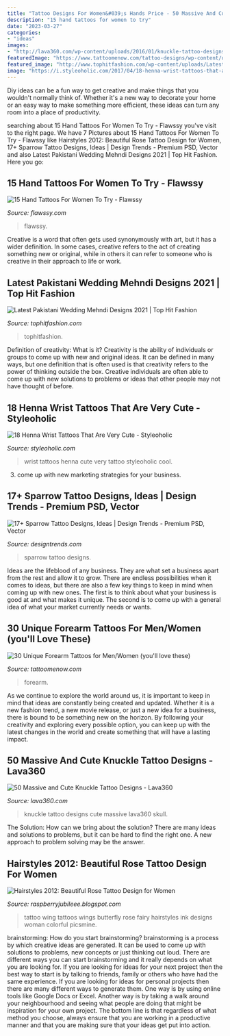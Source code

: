 ```yaml
---
title: "Tattoo Designs For Women&#039;s Hands Price - 50 Massive And Cute Knuckle Tattoo Designs"
description: "15 hand tattoos for women to try"
date: "2023-03-27"
categories:
- "ideas"
images:
- "http://lava360.com/wp-content/uploads/2016/01/knuckle-tattoo-designs-17.jpg"
featuredImage: "https://www.tattoomenow.com/tattoo-designs/wp-content/uploads/2012/09/tumblr_mabtamxREQ1qj7snso1_500.jpg"
featured_image: "http://www.tophitfashion.com/wp-content/uploads/Latest-Pakistani-Wedding-Mehndi-Designs-2021-5.png"
image: "https://i.styleoholic.com/2017/04/18-henna-wrist-tattoos-that-are-very-cute-cover.jpg"
---
```



Diy ideas can be a fun way to get creative and make things that you wouldn't normally think of. Whether it's a new way to decorate your home or an easy way to make something more efficient, these ideas can turn any room into a place of productivity.

	

		
searching about 15 Hand Tattoos For Women To Try - Flawssy you've visit to the right page. We have 7 Pictures about 15 Hand Tattoos For Women To Try - Flawssy like Hairstyles 2012: Beautiful Rose Tattoo Design for Women, 17+ Sparrow Tattoo Designs, Ideas | Design Trends - Premium PSD, Vector and also Latest Pakistani Wedding Mehndi Designs 2021 | Top Hit Fashion. Here you go:
		
    
## 15 Hand Tattoos For Women To Try - Flawssy

<img loading=lazy src="http://flawssy.com/wp-content/uploads/2016/04/polkaGirl-Hand-Tattoo-Designs.jpg" onerror="this.onerror=null;this.src='https://tse1.mm.bing.net/th?id=OIP.VWzH2_kMmhaM79rr7bHZpwHaJ4&amp;pid=15.1';" alt="15 Hand Tattoos For Women To Try - Flawssy">

_Source: flawssy.com_

>flawssy. 

	

Creative is a word that often gets used synonymously with art, but it has a wider definition. In some cases, creative refers to the act of creating something new or original, while in others it can refer to someone who is creative in their approach to life or work.

    
## Latest Pakistani Wedding Mehndi Designs 2021 | Top Hit Fashion

<img loading=lazy src="http://www.tophitfashion.com/wp-content/uploads/Latest-Pakistani-Wedding-Mehndi-Designs-2021-5.png" onerror="this.onerror=null;this.src='https://tse4.mm.bing.net/th?id=OIP.7-94Pv_BbmUbq0lpRsExvAAAAA&amp;pid=15.1';" alt="Latest Pakistani Wedding Mehndi Designs 2021 | Top Hit Fashion">

_Source: tophitfashion.com_

>tophitfashion. 

	

Definition of creativity: What is it?
Creativity is the ability of individuals or groups to come up with new and original ideas. It can be defined in many ways, but one definition that is often used is that creativity refers to the power of thinking outside the box. Creative individuals are often able to come up with new solutions to problems or ideas that other people may not have thought of before.

    
## 18 Henna Wrist Tattoos That Are Very Cute - Styleoholic

<img loading=lazy src="https://i.styleoholic.com/2017/04/18-henna-wrist-tattoos-that-are-very-cute-cover.jpg" onerror="this.onerror=null;this.src='https://tse2.mm.bing.net/th?id=OIP.kAunAhr2K8ED8scNtOmKlwHaLG&amp;pid=15.1';" alt="18 Henna Wrist Tattoos That Are Very Cute - Styleoholic">

_Source: styleoholic.com_

>wrist tattoos henna cute very tattoo styleoholic cool. 

	

3. come up with new marketing strategies for your business.

    
## 17+ Sparrow Tattoo Designs, Ideas | Design Trends - Premium PSD, Vector

<img loading=lazy src="https://images.designtrends.com/wp-content/uploads/2016/02/25060901/Red-Sparrow-Tattoo-Design.jpg" onerror="this.onerror=null;this.src='https://tse2.mm.bing.net/th?id=OIP.jSsgim0JxCOWZgTPyW5TMwHaIx&amp;pid=15.1';" alt="17+ Sparrow Tattoo Designs, Ideas | Design Trends - Premium PSD, Vector">

_Source: designtrends.com_

>sparrow tattoo designs. 

	

Ideas are the lifeblood of any business. They are what set a business apart from the rest and allow it to grow. There are endless possibilities when it comes to ideas, but there are also a few key things to keep in mind when coming up with new ones. The first is to think about what your business is good at and what makes it unique. The second is to come up with a general idea of what your market currently needs or wants.

    
## 30 Unique Forearm Tattoos For Men/Women (you&#039;ll Love These)

<img loading=lazy src="https://www.tattoomenow.com/tattoo-designs/wp-content/uploads/2012/09/tumblr_mabtamxREQ1qj7snso1_500.jpg" onerror="this.onerror=null;this.src='https://tse3.mm.bing.net/th?id=OIP.pWCTf01wNmJgWh33EdX34wHaHa&amp;pid=15.1';" alt="30 Unique Forearm Tattoos for Men/Women (you&#039;ll love these)">

_Source: tattoomenow.com_

>forearm. 

	

As we continue to explore the world around us, it is important to keep in mind that ideas are constantly being created and updated. Whether it is a new fashion trend, a new movie release, or just a new idea for a business, there is bound to be something new on the horizon. By following your creativity and exploring every possible option, you can keep up with the latest changes in the world and create something that will have a lasting impact.

    
## 50 Massive And Cute Knuckle Tattoo Designs - Lava360

<img loading=lazy src="http://lava360.com/wp-content/uploads/2016/01/knuckle-tattoo-designs-17.jpg" onerror="this.onerror=null;this.src='https://tse3.mm.bing.net/th?id=OIP.f6kMZZMWzKMSuflMdbj3GgHaHa&amp;pid=15.1';" alt="50 Massive and Cute Knuckle Tattoo Designs - Lava360">

_Source: lava360.com_

>knuckle tattoo designs cute massive lava360 skull. 

	

The Solution: How can we bring about the solution?
There are many ideas and solutions to problems, but it can be hard to find the right one. A new approach to problem solving may be the answer.

    
## Hairstyles 2012: Beautiful Rose Tattoo Design For Women

<img loading=lazy src="https://1.bp.blogspot.com/-rgIPLuJQxUE/Tn9nlKNhBLI/AAAAAAAAAYg/PqTw01L-IZM/s1600/celticknot-butterfly-wings-on-back2009.jpg" onerror="this.onerror=null;this.src='https://tse1.mm.bing.net/th?id=OIP.zO9Ub02CbegTMtCFx7TeBgHaJ4&amp;pid=15.1';" alt="Hairstyles 2012: Beautiful Rose Tattoo Design for Women">

_Source: raspberryjubileee.blogspot.com_

>tattoo wing tattoos wings butterfly rose fairy hairstyles ink designs woman colorful picsmine. 

	

brainstorming: How do you start brainstorming?
brainstorming is a process by which creative ideas are generated. It can be used to come up with solutions to problems, new concepts or just thinking out loud. There are different ways you can start brainstorming and it really depends on what you are looking for. If you are looking for ideas for your next project then the best way to start is by talking to friends, family or others who have had the same experience. If you are looking for ideas for personal projects then there are many different ways to generate them. One way is by using online tools like Google Docs or Excel. Another way is by taking a walk around your neighbourhood and seeing what people are doing that might be inspiration for your own project. The bottom line is that regardless of what method you choose, always ensure that you are working in a productive manner and that you are making sure that your ideas get put into action.

